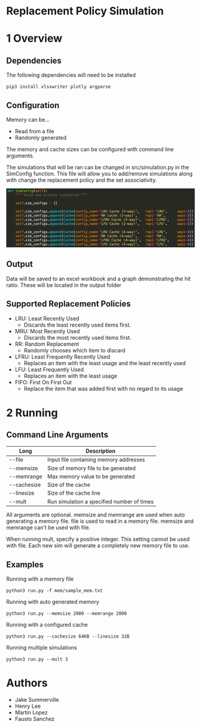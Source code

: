 # Replacement Policy Simulation

# 1 Overview 

## Dependencies

The following dependencies will need to be installed

``` 
pip3 install xlsxwriter plotly argparse
```

## Configuration

Memory can be...

- Read from a file
- Randomly generated

The memory and cache sizes can be configured with command line arguments.

The simulations that will be ran can be changed in src/simulation.py in the SimConfig function. This file will allow you to add/remove simulations along with change the replacement policy and the set associativity.

<p align="center">
  <img src="docs/images/sim_config.png" width="600">
</p>

## Output

Data will be saved to an excel workbook and a graph demonstrating the hit ratio. These will be located in the output folder

## Supported Replacement Policies

- LRU: Least Recently Used
    - Discards the least recently used items first.
- MRU: Most Recently Used
    - Discards the most recently used items first.
- RR: Random Replacement
    - Randomly chooses which item to discard
- LFRU: Least Frequently Recently Used
    - Replaces an item with the least usage and the least recently used
- LFU: Least Frequently Used
    - Replaces an item with the least usage
- FIFO: First On First Out
    - Replace the item that was added first with no regard to its usage

# 2 Running

## Command Line Arguments

| Long        | Description                                 |
|-------------|---------------------------------------------|
| --file      | Input file containing memory addresses      |
| --memsize   | Size of memory file to be generated         |
| --memrange  | Max memory value to be generated            |
| --cachesize | Size of the cache                           |
| --linesize  | Size of the cache line                      |
| --mult      | Run simulation a specified number of times  |
      
All arguments are optional. memsize and memrange are used when auto generating a memory file. file is used to read in a memory file. memsize and memrange can't be used with file. 

When running mult, specify a positive integer. This setting cannot be used with file. Each new sim will generate a completely new memory file to use.


## Examples

Running with a memory file

```
python3 run.py -f mem/sample_mem.txt 
```

Running with auto generated memory

```
python3 run.py --memsize 2000 --memrange 2000 
```

Running with a configured cache

```
python3 run.py --cachesize 64KB --linesize 32B
```

Running multiple simulations

```
python3 run.py --mult 3
```

# Authors

* Jake Summerville
* Henry Lee
* Martin Lopez
* Fausto Sanchez
